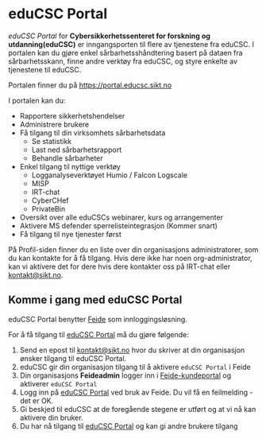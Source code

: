 # eduCSC Portal

_eduCSC Portal_ for **Cybersikkerhetssenteret for forskning og utdanning(eduCSC)** er inngangsporten til flere av tjenestene fra eduCSC. I portalen kan du gjøre enkel sårbarhetsshåndtering basert på dataen fra sårbarhetsskann, finne andre verktøy fra eduCSC, og styre enkelte av tjenestene til eduCSC.

Portalen finner du på https://portal.educsc.sikt.no

I portalen kan du:
- Rapportere sikkerhetshendelser
- Administrere brukere
- Få tilgang til din virksomhets sårbarhetsdata
     - Se statistikk
    - Last ned sårbarhetsrapport
    - Behandle sårbarheter
- Enkel tilgang til nyttige verktøy
    - Logganalyseverktøyet Humio / Falcon Logscale
    - MISP
    - IRT-chat
    - CyberCHef
    - PrivateBin
- Oversikt over alle eduCSCs webinarer, kurs og arrangementer
- Aktivere MS defender sperrelisteintegrasjon (Kommer snart)
- Få tilgang til nye tjenester først  

På Profil-siden finner du en liste over din organisasjons administratorer, som du kan kontakte for å få tilgang. Hvis dere ikke har noen org-administrator, kan vi aktivere det for dere hvis dere kontakter oss på IRT-chat eller kontakt@sikt.no.

## Komme i gang med eduCSC Portal

eduCSC Portal benytter [Feide](https://www.feide.no/) som innloggingsløsning.

For å få tilgang til [eduCSC Portal](https://portal.educsc.sikt.no) må du gjøre følgende:
1. Send en epost til kontakt@sikt.no hvor du skriver at din organisasjon ønsker tilgang til eduCSC Portal.
2. eduCSC gir din organisasjon tilgang til å aktivere `eduCSC Portal` i Feide
3. Din organisasjons **Feideadmin** logger inn i [Feide-kundeportal](https://kunde.feide.no/) og aktiverer `eduCSC Portal`
4. Logg inn på [eduCSC Portal](https://portal.educsc.sikt.no) ved bruk av Feide. Du vil få en feilmelding - det er OK.
5. Gi beskjed til eduCSC at de foregående stegene er utført og at vi nå kan aktivere din bruker.
6. Du har nå tilgang til [eduCSC Portal](https://portal.educsc.sikt.no) og kan gi andre brukere tilgang

